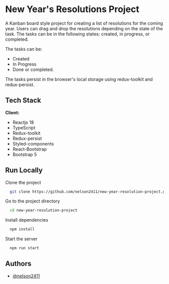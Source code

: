 
# New Year's Resolutions Project

A Kanban board style project for creating a list of resolutions for the coming year. Users can drag and drop the resolutions depending on the state of the task. The tasks can be in the following states: created, in progress, or completed.

The tasks can be: 
* Created
* In Progress
* Done or completed. 

The tasks persist in the browser's local storage using redux-toolkit and redux-persist. 


## Tech Stack

**Client:** 
* Reactjs 18
* TypeScript
* Redux-toolkit
* Redux-persist
* Styled-components
* React-Bootstrap 
* Bootstrap 5




## Run Locally

Clone the project

```bash
  git clone https://github.com/nelson2411/new-year-resolution-project.git
```

Go to the project directory

```bash
  cd new-year-resolution-project
```

Install dependencies

```bash
  npm install
```

Start the server

```bash
  npm run start
```


## Authors

- [@nelson2411](https://github.com/nelson2411)

